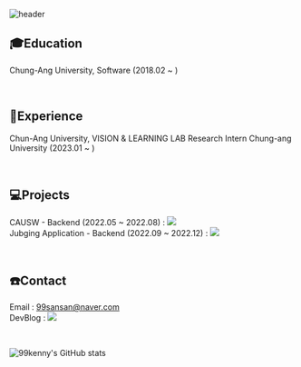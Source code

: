 ![header](https://capsule-render.vercel.app/api?type=waving&color=gradient&customColorList=0,2,2,5,30&height=200&section=header&text=Sangyun's%20Github&fontSize=50)



## 🎓Education
Chung-Ang University, Software (2018.02 ~ )

<br>

## 🔎Experience
Chun-Ang University, VISION & LEARNING LAB Research Intern Chung-ang University (2023.01 ~ )

<br>

## 💻Projects
CAUSW - Backend (2022.05 ~ 2022.08) : <a href="https://github.com/CAUCSE/CAUSW_backend"><img src="https://img.shields.io/badge/GithubPage-0085CA?style=flat-square&logo=GitHub&logoColor=white"/></a><br>
Jubging Application - Backend (2022.09 ~ 2022.12) : <a href="https://github.com/JUBGING" target="_blank"><img src="https://img.shields.io/badge/GithubPage-0085CA?style=flat-square&logo=GitHub&logoColor=white"/></a>


<br>

## ☎️Contact
Email : 99sansan@naver.com
<br>
DevBlog : <a href="https://fine-code.tistory.com/" target="_blank"><img src="https://img.shields.io/badge/DevBlog-006600?style=flat-square&logo=dev.to&logoColor=white"/></a>


 <br>
 
![99kenny's GitHub stats](https://github-readme-stats.vercel.app/api?username=99kenny&show_icons=true&theme=radical)
